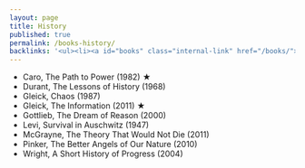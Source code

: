```yaml
---
layout: page
title: History
published: true
permalink: /books-history/
backlinks: '<ul><li><a id="books" class="internal-link" href="/books/">Books</a></li></ul>'
---
```


* Caro, The Path to Power (1982) ★
* Durant, The Lessons of History (1968)
* Gleick, Chaos (1987)
* Gleick, The Information (2011) ★
* Gottlieb, The Dream of Reason (2000)
* Levi, Survival in Auschwitz (1947)
* McGrayne, The Theory That Would Not Die (2011)
* Pinker, The Better Angels of Our Nature (2010)
* Wright, A Short History of Progress (2004)

